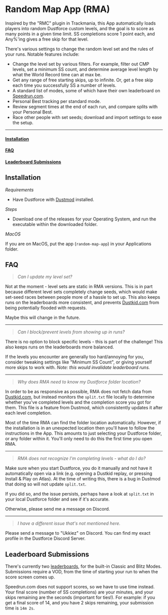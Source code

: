 # Random Map App (RMA)

Inspired by the "RMC" plugin in Trackmania, this App automatically loads players
into random Dustforce custom levels, and the goal is to score as many points in
a given time limit. SS completions score 1 point each, and Any%'ing gives a free
skip for that level.

There's various settings to change the random level set and the rules of your
runs. Notable features include:
- Change the level set by various filters. For example, filter out CMP levels, set a minimum SS count, and determine average level length by what the World Record time can at max be.
- Get any range of free starting skips, up to infinite. Or, get a free skip each time you successfully SS a number of levels.
- A standard list of modes, some of which have their own leaderboard on [Speedrun.com](https://www.speedrun.com/dustforce_dx).
- Personal Best tracking per standard mode.
- Review segment times at the end of each run, and compare splits with your Personal Best.
- Race other people with set seeds; download and import settings to ease the setup.

---

#### [Installation](#installation-heading)

#### [FAQ](#faq-heading)

#### [Leaderboard Submissions](#leaderboard-submissions-heading)

## <a id="installation-heading"></a> Installation

*Requirements*

- Have Dustforce with [Dustmod](http://dustmod.com/) installed.

*Steps*
- Download one of the releases for your Operating System, and run the executable within the downloaded folder.

*MacOS*

If you are on MacOS, put the app (`random-map-app`) in your Applications folder.

## <a id="faq-heading"></a> FAQ
> *Can I update my level set?*

Not at the moment - level sets are static in RMA versions. This is in part because different level sets completely change seeds, which would make set-seed races between people more of a hassle to set up. This also keeps runs on the leaderboards more consistent, and prevents [Dustkid.com](https://dustkid.com) from being potentially flooded with requests.

Maybe this will change in the future.

---
> *Can I block/prevent levels from showing up in runs?*

There is no option to block specific levels - this is part of the challenge! This also keeps runs on the leaderboards more balanced.

If the levels you encounter are generally too hard/annoying for you, consider tweaking settings like "Minimum SS Count", or giving yourself more skips to work with. *Note: this would invalidate leaderboard runs.*

___
> *Why does RMA need to know my Dustforce folder location?*

In order to be as responsive as possible, RMA does not fetch data from [Dustkid.com](https://dustkid.com), but instead monitors the `split.txt` file locally to determine whether you've completed levels and the completion score you got for them. This file is a feature from Dustmod, which consistently updates it after each level completion.

Most of the time RMA can find the folder location automatically. However, if the installation is in an unexpected location then you'll have to follow the instructions in the App. This amounts to just selecting your Dustforce folder, or any folder within it. You'll only need to do this the first time you open RMA.

---
> *RMA does not recognize I'm completing levels - what do I do?*

Make sure when you start Dustforce, you do it manually and not have it automatically open via a link (e.g. opening a Dustkid replay, or pressing Install & Play on Atlas). At the time of writing this, there is a bug in Dustmod that doing so will not update `split.txt`.

If you did so, and the issue persists, perhaps have a look at `split.txt` in your local Dustforce folder and see if it's accurate.

Otherwise, please send me a message on Discord.

___
> *I have a different issue that's not mentioned here.*

Please send a message to "Ukkiez" on Discord. You can find my exact profile in the Dustforce Discord Server.

## <a id="leaderboard-submissions-heading"></a> Leaderboard Submissions
There's currently two [leaderboards](https://www.speedrun.com/dustforce_dx?h=random-map-challenge-classic&x=xd1p77zd-rn1ygm1n.qyz44r21), for the built-in Classic and Blitz Modes. Submissions require a VOD, from the time of starting your run to when the score screen comes up.

Speedrun.com does not support scores, so we have to use time instead. Your final score (number of SS completions) are your minutes, and your skips remaining are the seconds (important for ties!). For example: if you get a final score of 14, and you have 2 skips remaining, your submission time is `14m 2s`.
